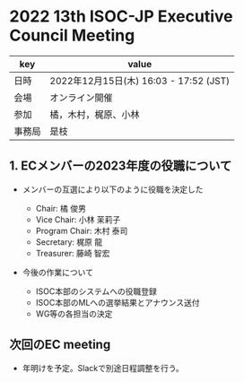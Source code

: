 # 2022 13th ISOC-JP Executive Council Meeting 
|key|value|
|---|------|
|日時| 2022年12月15日(木) 16:03 - 17:52 (JST) |
|会場|オンライン開催|
|参加|橘，木村，梶原、小林|
|事務局|是枝|

## 1. ECメンバーの2023年度の役職について
- メンバーの互選により以下のように役職を決定した
  - Chair: 橘 俊男
  - Vice Chair: 小林 茉莉子
  - Program Chair: 木村 泰司
  - Secretary: 梶原 龍
  - Treasurer: 藤崎 智宏

- 今後の作業について
  - ISOC本部のシステムへの役職登録
  - ISOC本部のMLへの選挙結果とアナウンス送付
  - WG等の各担当の決定

## 次回のEC meeting
- 年明けを予定。Slackで別途日程調整を行う。
